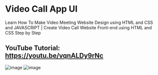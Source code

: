 # Video Call App UI
Learn How To Make Video Meeting Website Design using HTML and CSS and JAVASCRIPT | Create Video Call Website Front-end using HTML and CSS Step by Step

## YouTube Tutorial: https://youtu.be/vqnALDy9rNc

![image](https://user-images.githubusercontent.com/32398454/209532969-8be7b4cf-01d0-4457-97b8-aed5435c168d.png)
![image](https://user-images.githubusercontent.com/32398454/209533003-46dd2aff-185b-4479-ba44-3453b2376517.png)
